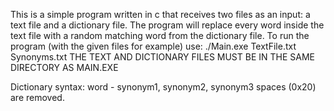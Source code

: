This is a simple program written in c that receives two files as an input: a text file and a dictionary file.
The program will replace every word inside the text file with a random matching word from the dictionary file.
To run the program (with the given files for example) use:
./Main.exe TextFile.txt Synonyms.txt
THE TEXT AND DICTIONARY FILES MUST BE IN THE SAME DIRECTORY AS MAIN.EXE

Dictionary syntax:
word - synonym1, synonym2, synonym3
spaces (0x20) are removed.